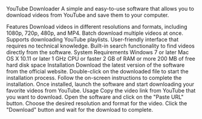 YouTube Downloader
A simple and easy-to-use software that allows you to download videos from YouTube and save them to your computer.

Features
Download videos in different resolutions and formats, including 1080p, 720p, 480p, and MP4.
Batch download multiple videos at once.
Supports downloading YouTube playlists.
User-friendly interface that requires no technical knowledge.
Built-in search functionality to find videos directly from the software.
System Requirements
Windows 7 or later
Mac OS X 10.11 or later
1 GHz CPU or faster
2 GB of RAM or more
200 MB of free hard disk space
Installation
Download the latest version of the software from the official website.
Double-click on the downloaded file to start the installation process.
Follow the on-screen instructions to complete the installation.
Once installed, launch the software and start downloading your favorite videos from YouTube.
Usage
Copy the video link from YouTube that you want to download.
Open the software and click on the "Paste URL" button.
Choose the desired resolution and format for the video.
Click the "Download" button and wait for the download to complete.

